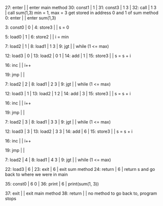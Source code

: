 27: enter       |                   | enter main method
30: const1      | 1                 | 
31: const3      | 1 3               | 
32: call        | 1 3               | call sum(1,3) min = 1, max = 3 get stored in address 0 and 1 of sum method
0: enter        |                   | enter sum(1,3)


3: const0       | 0                 | 
4: store3       |                   | s = 0


5: load0        | 1                 | 
6: store2       |                   | i = min


7: load2        | 1                 | 
8: load1        | 1 3               | 
9: jgt          |                   | while (1 <= max)


12: load3       | 0                 | 
13: load2       | 0 1               | 
14: add         | 1                 | 
15: store3      |                   | s = s + i


16: inc         |                   | i++


19: jmp         |                   |


7: load2        | 2                 | 
8: load1        | 2 3               | 
9: jgt          |                   | while (1 <= max)


12: load3       | 1                 | 
13: load2       | 1 2               | 
14: add         | 3                 | 
15: store3      |                   | s = s + i


16: inc         |                   | i++


19: jmp         |                   |


7: load2        | 3                 | 
8: load1        | 3 3               | 
9: jgt          |                   | while (1 <= max)


12: load3       | 3                 | 
13: load2       | 3 3               | 
14: add         | 6                 | 
15: store3      |                   | s = s + i


16: inc         |                   | i++


19: jmp         |                   | 


7: load2        | 4                 | 
8: load1        | 4 3               | 
9: jgt          |                   | while (1 <= max)


22: load3       | 6                 | 
23: exit        | 6                 | exit sum method
24: return      | 6                 | return s and go back to where we were in main


35: const0      | 6 0               | 
36: print       | 6                 | print(sum(1, 3))


37: exit        |                   | exit main method
38: return      |                   | no method to go back to, program stops